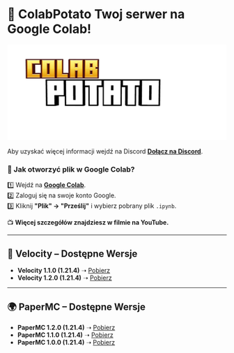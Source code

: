# **📌 ColabPotato Twoj serwer na Google Colab!**  

![ColabPotato](https://github.com/FranQ213/ColabPotato/blob/main/ColabPotato.png "ColabPotato Logo")  

Aby uzyskać więcej informacji wejdź na Discord **[Dołącz na Discord](https://discord.gg/mQy9y3fdh9)**.  

### **📂 Jak otworzyć plik w Google Colab?**  
1️⃣ Wejdź na **[Google Colab](https://colab.research.google.com/)**.  
2️⃣ Zaloguj się na swoje konto Google.  
3️⃣ Kliknij **"Plik" → "Prześlij"** i wybierz pobrany plik `.ipynb`.  

📺 **Więcej szczegółów znajdziesz w filmie na YouTube.**  

---

## **🚀 Velocity – Dostępne Wersje**  
- **Velocity 1.1.0 (1.21.4)** ➝ [Pobierz](https://www.mediafire.com/file/ha16mhj5yywwtwc/ColabPotato_Velocity1_0.ipynb/file)  
- **Velocity 1.2.0 (1.21.4)** ➝ [Pobierz](https://github.com/FranQ213/ColabPotato/releases/download/Velocity/ColabPotatoVelocity-1.2.0.ipynb)  
---

## **🌍 PaperMC – Dostępne Wersje**  
- **PaperMC 1.2.0 (1.21.4)** ➝ [Pobierz](https://github.com/FranQ213/ColabPotato/releases/download/papermc/ColabPotato-PaperMC.ipynb.txt)
- **PaperMC 1.1.0 (1.21.4)** ➝ [Pobierz](https://www.mediafire.com/file/80mxvuacdn6ughd/ColabPotato_PaperMC1_0_1.ipynb/file)  
- **PaperMC 1.0.0 (1.21.4)** ➝ [Pobierz](https://www.mediafire.com/file/nrh0emcv319hidk/ColabPotato_PaperMC1_0_0.ipynb/file)  
